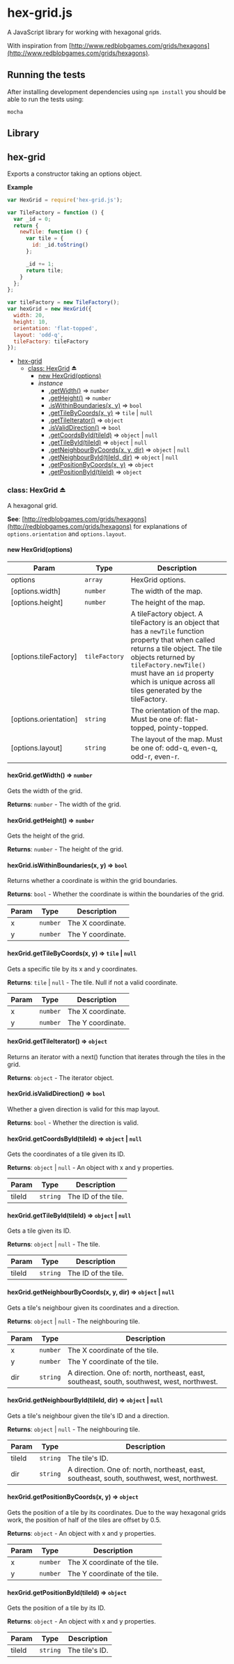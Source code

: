 hex-grid.js
===========
A JavaScript library for working with hexagonal grids.

With inspiration from
[http://www.redblobgames.com/grids/hexagons](http://www.redblobgames.com/grids/hexagons).

Running the tests
-----------------
After installing development dependencies using `npm install` you should be
able to run the tests using:
```
mocha
```

Library
-------
<a name="module_hex-grid"></a>
## hex-grid
Exports a constructor taking an options object.

**Example**  
```js
var HexGrid = require('hex-grid.js');

var TileFactory = function () {
  var _id = 0;
  return {
    newTile: function () {
      var tile = {
        id: _id.toString()
      };

      _id += 1;
      return tile;
    }
  };
};

var tileFactory = new TileFactory();
var hexGrid = new HexGrid({
  width: 20,
  height: 10,
  orientation: 'flat-topped',
  layout: 'odd-q',
  tileFactory: tileFactory
});
```

* [hex-grid](#module_hex-grid)
  * [class: HexGrid](#exp_module_hex-grid--HexGrid) ⏏
    * [new HexGrid(options)](#new_module_hex-grid--HexGrid_new)
    * _instance_
      * [.getWidth()](#module_hex-grid--HexGrid#getWidth) ⇒ <code>number</code>
      * [.getHeight()](#module_hex-grid--HexGrid#getHeight) ⇒ <code>number</code>
      * [.isWithinBoundaries(x, y)](#module_hex-grid--HexGrid#isWithinBoundaries) ⇒ <code>bool</code>
      * [.getTileByCoords(x, y)](#module_hex-grid--HexGrid#getTileByCoords) ⇒ <code>tile</code> \| <code>null</code>
      * [.getTileIterator()](#module_hex-grid--HexGrid#getTileIterator) ⇒ <code>object</code>
      * [.isValidDirection()](#module_hex-grid--HexGrid#isValidDirection) ⇒ <code>bool</code>
      * [.getCoordsById(tileId)](#module_hex-grid--HexGrid#getCoordsById) ⇒ <code>object</code> \| <code>null</code>
      * [.getTileById(tileId)](#module_hex-grid--HexGrid#getTileById) ⇒ <code>object</code> \| <code>null</code>
      * [.getNeighbourByCoords(x, y, dir)](#module_hex-grid--HexGrid#getNeighbourByCoords) ⇒ <code>object</code> \| <code>null</code>
      * [.getNeighbourById(tileId, dir)](#module_hex-grid--HexGrid#getNeighbourById) ⇒ <code>object</code> \| <code>null</code>
      * [.getPositionByCoords(x, y)](#module_hex-grid--HexGrid#getPositionByCoords) ⇒ <code>object</code>
      * [.getPositionById(tileId)](#module_hex-grid--HexGrid#getPositionById) ⇒ <code>object</code>

<a name="exp_module_hex-grid--HexGrid"></a>
### class: HexGrid ⏏
A hexagonal grid.

**See**: [http://redblobgames.com/grids/hexagons](http://redblobgames.com/grids/hexagons) for explanations of
`options.orientation` and `options.layout`.  
<a name="new_module_hex-grid--HexGrid_new"></a>
#### new HexGrid(options)

| Param | Type | Description |
| --- | --- | --- |
| options | <code>array</code> | HexGrid options. |
| [options.width] | <code>number</code> | The width of the map. |
| [options.height] | <code>number</code> | The height of the map. |
| [options.tileFactory] | <code>tileFactory</code> | A tileFactory object. A tileFactory is an object that has a `newTile` function property that when called returns a tile object. The tile objects returned by `tileFactory.newTile()` must have an `id` property which is unique across all tiles generated by the tileFactory. |
| [options.orientation] | <code>string</code> | The orientation of the map. Must be one of: flat-topped, pointy-topped. |
| [options.layout] | <code>string</code> | The layout of the map. Must be one of: odd-q, even-q, odd-r, even-r. |

<a name="module_hex-grid--HexGrid#getWidth"></a>
#### hexGrid.getWidth() ⇒ <code>number</code>
Gets the width of the grid.

**Returns**: <code>number</code> - The width of the grid.  
<a name="module_hex-grid--HexGrid#getHeight"></a>
#### hexGrid.getHeight() ⇒ <code>number</code>
Gets the height of the grid.

**Returns**: <code>number</code> - The height of the grid.  
<a name="module_hex-grid--HexGrid#isWithinBoundaries"></a>
#### hexGrid.isWithinBoundaries(x, y) ⇒ <code>bool</code>
Returns whether a coordinate is within the grid boundaries.

**Returns**: <code>bool</code> - Whether the coordinate is within the boundaries of the
grid.  

| Param | Type | Description |
| --- | --- | --- |
| x | <code>number</code> | The X coordinate. |
| y | <code>number</code> | The Y coordinate. |

<a name="module_hex-grid--HexGrid#getTileByCoords"></a>
#### hexGrid.getTileByCoords(x, y) ⇒ <code>tile</code> \| <code>null</code>
Gets a specific tile by its x and y coordinates.

**Returns**: <code>tile</code> \| <code>null</code> - The tile. Null if not a valid coordinate.  

| Param | Type | Description |
| --- | --- | --- |
| x | <code>number</code> | The X coordinate. |
| y | <code>number</code> | The Y coordinate. |

<a name="module_hex-grid--HexGrid#getTileIterator"></a>
#### hexGrid.getTileIterator() ⇒ <code>object</code>
Returns an iterator with a next() function that iterates through the
tiles in the grid.

**Returns**: <code>object</code> - The iterator object.  
<a name="module_hex-grid--HexGrid#isValidDirection"></a>
#### hexGrid.isValidDirection() ⇒ <code>bool</code>
Whether a given direction is valid for this map layout.

**Returns**: <code>bool</code> - Whether the direction is valid.  
<a name="module_hex-grid--HexGrid#getCoordsById"></a>
#### hexGrid.getCoordsById(tileId) ⇒ <code>object</code> \| <code>null</code>
Gets the coordinates of a tile given its ID.

**Returns**: <code>object</code> \| <code>null</code> - An object with x and y properties.  

| Param | Type | Description |
| --- | --- | --- |
| tileId | <code>string</code> | The ID of the tile. |

<a name="module_hex-grid--HexGrid#getTileById"></a>
#### hexGrid.getTileById(tileId) ⇒ <code>object</code> \| <code>null</code>
Gets a tile given its ID.

**Returns**: <code>object</code> \| <code>null</code> - The tile.  

| Param | Type | Description |
| --- | --- | --- |
| tileId | <code>string</code> | The ID of the tile. |

<a name="module_hex-grid--HexGrid#getNeighbourByCoords"></a>
#### hexGrid.getNeighbourByCoords(x, y, dir) ⇒ <code>object</code> \| <code>null</code>
Gets a tile's neighbour given its coordinates and a direction.

**Returns**: <code>object</code> \| <code>null</code> - The neighbouring tile.  

| Param | Type | Description |
| --- | --- | --- |
| x | <code>number</code> | The X coordinate of the tile. |
| y | <code>number</code> | The Y coordinate of the tile. |
| dir | <code>string</code> | A direction. One of: north, northeast, east, southeast, south, southwest, west, northwest. |

<a name="module_hex-grid--HexGrid#getNeighbourById"></a>
#### hexGrid.getNeighbourById(tileId, dir) ⇒ <code>object</code> \| <code>null</code>
Gets a tile's neighbour given the tile's ID and a direction.

**Returns**: <code>object</code> \| <code>null</code> - The neighbouring tile.  

| Param | Type | Description |
| --- | --- | --- |
| tileId | <code>string</code> | The tile's ID. |
| dir | <code>string</code> | A direction. One of: north, northeast, east, southeast, south, southwest, west, northwest. |

<a name="module_hex-grid--HexGrid#getPositionByCoords"></a>
#### hexGrid.getPositionByCoords(x, y) ⇒ <code>object</code>
Gets the position of a tile by its coordinates. Due to the way
hexagonal grids work, the position of half of the tiles are offset by
0.5.

**Returns**: <code>object</code> - An object with x and y properties.  

| Param | Type | Description |
| --- | --- | --- |
| x | <code>number</code> | The X coordinate of the tile. |
| y | <code>number</code> | The Y coordinate of the tile. |

<a name="module_hex-grid--HexGrid#getPositionById"></a>
#### hexGrid.getPositionById(tileId) ⇒ <code>object</code>
Gets the position of a tile by its ID.

**Returns**: <code>object</code> - An object with x and y properties.  

| Param | Type | Description |
| --- | --- | --- |
| tileId | <code>string</code> | The tile's ID. |


